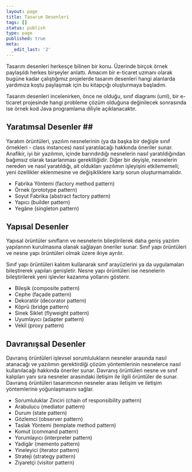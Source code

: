 ```yaml
---
layout: page
title: Tasarım Desenleri
tags: []
status: publish
type: page
published: true
meta:
  _edit_last: '2'
---
```

Tasarım desenleri herkesçe bilinen bir konu. Üzerinde birçok örnek paylaşıldı herkes birşeyler anlattı. Amacım bir e-ticaret uzmanı olarak bugüne kadar çalıştığımız projelerde tasarım desenleri hangi alanlarda yardımıza koştu paylaşmak için bu kitapçığı oluşturmaya başladım.

Tasarım desenleri incelenirken, önce ne olduğu, sınıf diagramı (uml), bir e-ticaret projesinde hangi probleme çözüm olduğuna değinilecek sonrasında ise örnek kod Java programlama diliyle açıklanacaktır.

## Yaratımsal Desenler ##

Yaratım örüntüleri, yazılım nesnelerinin (ya da başka bir değişle sınıf örnekleri - class instances) nasıl yaratılacağı hakkında öneriler sunar. Anafikir, iyi bir yazılımın, içinde barındırdığı nesnelerin nasıl yaratıldığından bağımsız olarak tasarlanması gerekliliğidir. Diğer bir deyişle, nesnelerin nereden ve nasıl yaratıldığı, ait oldukları yazılımın işleyişini etkilememeli; yeni özellikler eklenmesine ve değişikliklere karşı sorun oluşturmamalıdır.


* Fabrika Yöntemi (factory method pattern)
* Örnek (prototype pattern)
* Soyut Fabrika (abstract factory pattern)
* Yapıcı (builder pattern)
* Yegâne (singleton pattern)

## Yapısal Desenler ##
Yapısal örüntüler sınıfların ve nesnelerin bileştirilerek daha geniş yazılım yapılarının kurulmasına olanak sağlayan öneriler sunar. Sınıf yapı örüntüleri ve nesne yapı örüntüleri olmak üzere ikiye ayrılır.

Sınıf yapı örüntüleri kalıtım kullanarak sınıf arayüzlerini ya da uygulamaları bileştirerek yapıları genişletir. Nesne yapı örüntüleri ise nesnelerin bileştirilerek yeni işlevler kazanma yollarını gösterir.

* Bileşik (composite pattern)
* Cephe (façade pattern)
* Dekoratör (decorator pattern)
* Köprü (bridge pattern)
* Sinek Siklet (flyweight pattern)
* Uyumlayıcı (adapter pattern)
* Vekil (proxy pattern)

## Davranışsal Desenler ##
Davranış örüntüleri işlevsel sorumlulukların nesneler arasında nasıl atanacağı ve yazılımın gerektirdiği çözüm yöntemlerinin nesnelerce nasıl kullanılacağı hakkında öneriler sunar. Davranış örüntüleri nesne ve sınıf kalıpları yanı sıra nesneler arasındaki iletişim ile ilgili örüntüler de sunar. Davranış örüntüleri tasarımcının nesneler arası iletişim ve iletişim yöntemlerine yoğunlaşmasını sağlar.

* Sorumluluklar Zinciri (chain of responsibility pattern)
* Arabulucu (mediator pattern)
* Durum (state pattern)
* Gözlemci (observer pattern)
* Taslak Yöntemi (template method pattern)
* Komut (command pattern)
* Yorumlayıcı (interpreter pattern)
* Yadigâr (memento pattern)
* Yineleyici (iterator pattern)
* Strateji (strategy pattern)
* Ziyaretçi (visitor pattern)
